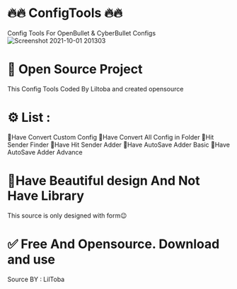 # 🔥🔥 ConfigTools 🔥🔥
Config Tools For OpenBullet &amp; CyberBullet Configs
![Screenshot 2021-10-01 201303](https://i.imgur.com/byZwKGn.jpg)


# 💎 Open Source Project
This Config Tools Coded By Liltoba and created opensource

# ⚙️ List :
🔷Have Convert Custom Config
🔷Have Convert All Config in Folder
🔷Hit Sender Finder
🔷Have Hit Sender Adder
🔷Have AutoSave Adder Basic
🔷Have AutoSave Adder Advance


# 🎁Have Beautiful design And Not Have Library
This source is only designed with form😉

# ✅ Free And Opensource. Download and use

Source BY : LilToba
